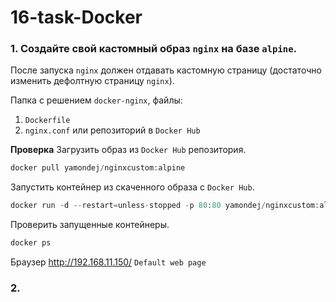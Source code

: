 # 16-task-Docker


### 1. Создайте свой кастомный образ `nginx` на базе `alpine`. 
После запуска `nginx` должен отдавать кастомную страницу (достаточно изменить дефолтную страницу `nginx`).  

Папка с решением `docker-nginx`, файлы:
1. `Dockerfile`
2. `nginx.conf`
или репозиторий в `Docker Hub`  

__Проверка__
Загрузить образ из `Docker Hub` репозитория.
```php
docker pull yamondej/nginxcustom:alpine
```
Запустить контейнер из скаченного образа с `Docker Hub`.  
```php
docker run -d --restart=unless-stopped -p 80:80 yamondej/nginxcustom:alpine
```
Проверить запущенные контейнеры.
```php
docker ps
```
Браузер http://192.168.11.150/
`Default web page`


### 2. 
